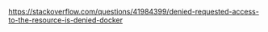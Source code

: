 https://stackoverflow.com/questions/41984399/denied-requested-access-to-the-resource-is-denied-docker
